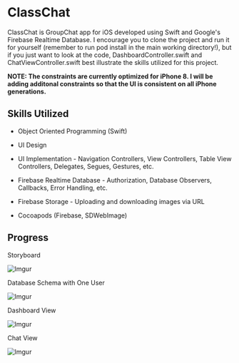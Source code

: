 # ClassChat

ClassChat is GroupChat app for iOS developed using Swift and Google's Firebase Realtime Database. I encourage you to clone the project and run it for yourself (remember to run pod install in the main working directory!), but if you just want to look at the code, DashboardController.swift and ChatViewController.swift best illustrate the skills utilized for this project.

**NOTE: The constraints are currently optimized for iPhone 8. I will be adding additonal constraints so that the UI is consistent on all iPhone generations.**

## Skills Utilized
- Object Oriented Programming (Swift)

- UI Design 

- UI Implementation - Navigation Controllers, View Controllers, Table View Controllers, Delegates, Segues, Gestures, etc.

- Firebase Realtime Database - Authorization, Database Observers, Callbacks, Error Handling, etc. 

- Firebase Storage - Uploading and downloading images via URL

- Cocoapods (Firebase, SDWebImage)

## Progress

Storyboard

![Imgur](https://i.imgur.com/2wTh8nN.png)

Database Schema with One User

![Imgur](https://i.imgur.com/D7TE28i.png)

Dashboard View 

![Imgur](https://i.imgur.com/qd2TTxy.png)

Chat View

![Imgur](https://i.imgur.com/y7G7uX6.png)
